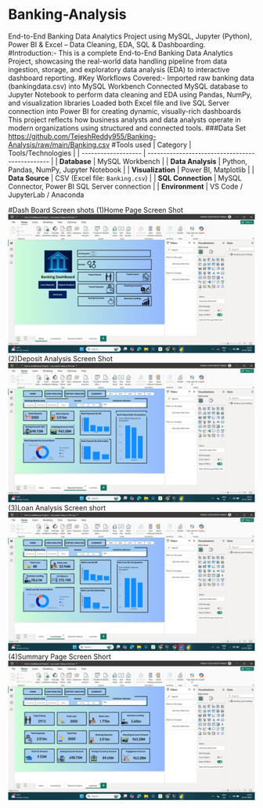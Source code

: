 # Banking-Analysis
End-to-End Banking Data Analytics Project using MySQL, Jupyter (Python), Power BI &amp; Excel – Data Cleaning, EDA, SQL &amp; Dashboarding.
#Introduction:-
This is a complete End-to-End Banking Data Analytics Project, showcasing the real-world data handling pipeline from data ingestion, storage, and exploratory data analysis (EDA) to interactive dashboard reporting.
#Key Workflows Covered:-
Imported raw banking data (bankingdata.csv) into MySQL Workbench
Connected MySQL database to Jupyter Notebook to perform data cleaning and EDA using Pandas, NumPy, and visualization libraries
Loaded both Excel file and live SQL Server connection into Power BI for creating dynamic, visually-rich dashboards
This project reflects how business analysts and data analysts operate in modern organizations using structured and connected tools.
###Data Set
https://github.com/TejeshReddy955/Banking-Analysis/raw/main/Banking.csv
#Tools used
| Category            | Tools/Technologies                              |
| ------------------- | ----------------------------------------------- |
| **Database**        | MySQL Workbench                                 |
| **Data Analysis**   | Python, Pandas, NumPy, Jupyter Notebook         |
| **Visualization**   | Power BI, Matplotlib                  |
| **Data Source**     | CSV (Excel file: `Banking.csv`)                 |
| **SQL Connection**  | MySQL Connector, Power BI SQL Server connection |
| **Environment**     | VS Code / JupyterLab / Anaconda                 
                          
#Dash Board Screen shots
(1)Home Page Screen Shot
![Banking Dashboard](https://raw.githubusercontent.com/TejeshReddy955/Banking-Analysis/main/Screenshot%20(94).png)
(2)Deposit Analysis Screen Shot
![Deposit Analysis Dashboard](https://raw.githubusercontent.com/TejeshReddy955/Banking-Analysis/main/Screenshot%20(96).png)
(3)Loan Analysis Screen short
![Banking Dashboard](https://raw.githubusercontent.com/TejeshReddy955/Banking-Analysis/main/Screenshot%20(101).png)
(4)Summary Page Screen Short
![Banking Dashboard](https://raw.githubusercontent.com/TejeshReddy955/Banking-Analysis/main/Screenshot%20(97).png)
